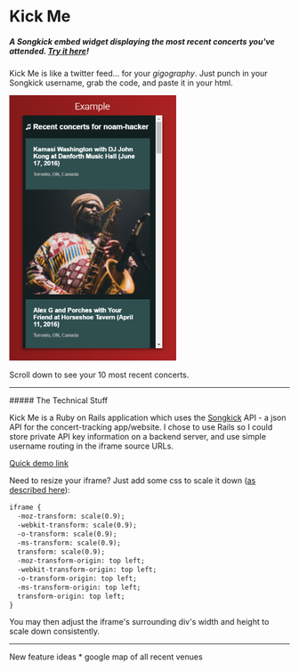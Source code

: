 # Kick Me
##### A Songkick embed widget displaying the most recent concerts you've attended. [Try it here](http://gigography.herokuapp.com/)!

Kick Me is like a twitter feed... for your *gigography*. Just punch in your Songkick username, grab the code, and paste it in your html. 

<img src="https://github.com/noamhacker/kick-me/blob/master/sample1.png" width="300px">

Scroll down to see your 10 most recent concerts.
<hr>
##### The Technical Stuff

Kick Me is a Ruby on Rails application which uses the [Songkick](https://www.songkick.com/) API - a json API for the concert-tracking app/website. I chose to use Rails so I could store private API key information on a backend server, and use simple username routing in the iframe source URLs.

[Quick demo link](http://www.w3schools.com/html/tryit.asp?filename=tryhtml_basic)

Need to resize your iframe? Just add some css to scale it down ([as described here](http://stackoverflow.com/a/10714595/4926817)):
```
iframe {
  -moz-transform: scale(0.9); 
  -webkit-transform: scale(0.9); 
  -o-transform: scale(0.9);
  -ms-transform: scale(0.9);
  transform: scale(0.9); 
  -moz-transform-origin: top left;
  -webkit-transform-origin: top left;
  -o-transform-origin: top left;
  -ms-transform-origin: top left;
  transform-origin: top left;
}
```
You may then adjust the iframe's surrounding div's width and height to scale down consistently.

<hr>
New feature ideas
* google map of all recent venues
